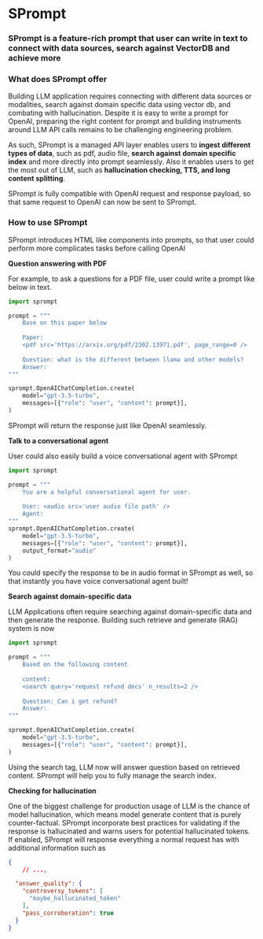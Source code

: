 # SPrompt

### SPrompt is a feature-rich prompt that user can write in text to connect with data sources, search against VectorDB and achieve more

### What does SPrompt offer

Building LLM application requires connecting with different data sources or modalities, search against domain specific data using vector db, and combating with hallucination. Despite it is easy to write a prompt for OpenAI, preparing the right content for prompt and building instruments around LLM API calls remains to be challenging engineering problem.

As such, SPrompt is a managed API layer enables users to **ingest different types of data**, such as pdf, audio file, **search against domain specific index** and more directly into prompt seamlessly. Also it enables users to get the most out of LLM, such as **hallucination checking, TTS, and long content splitting**.

SPrompt is fully compatible with OpenAI request and response payload, so that same request to OpenAI can now be sent to SPrompt.

### How to use SPrompt

SPrompt introduces HTML like components into prompts, so that user could perform more complicates tasks before calling OpenAI

**Question answering with PDF**

For example, to ask a questions for a PDF file, user could write a prompt like below in text.

```python
import sprompt

prompt = """
	Base on this paper below
	
	Paper:
	<pdf src='https://arxiv.org/pdf/2302.13971.pdf', page_range=0 />
	
	Question: what is the different between llama and other models?
	Answer:
"""

sprompt.OpenAIChatCompletion.create(
    model="gpt-3.5-turbo", 
    messages=[{"role": "user", "content": prompt}],
)
```

SPrompt will return the response just like OpenAI seamlessly. 

**Talk to a conversational agent**

User could also easily build a voice conversational agent with SPrompt

```python
import sprompt

prompt = """
	You are a helpful conversational agent for user.
	
	User: <audio src='user audio file path' />
	Agent:
"""
sprompt.OpenAIChatCompletion.create(
    model="gpt-3.5-turbo", 
    messages=[{"role": "user", "content": prompt}],
    output_format="audio"
)
```

You could specify the response to be in audio format in SPrompt as well, so that instantly you have voice conversational agent built!

**Search against domain-specific data**

LLM Applications often require searching against domain-specific data and then generate the response. Building such retrieve and generate (RAG) system is now 

```python
import sprompt

prompt = """
	Based on the following content
	
	content:
	<search query='request refund docs' n_results=2 />
	
	Question: Can i get refund?
	Answer:
"""

sprompt.OpenAIChatCompletion.create(
    model="gpt-3.5-turbo", 
    messages=[{"role": "user", "content": prompt}],
)
```

Using the search tag, LLM now will answer question based on retrieved content. SPrompt will help you to fully manage the search index.

**Checking for hallucination**

One of the biggest challenge for production usage of LLM is the chance of model hallucination, which means model generate content that is purely counter-factual. SPrompt incorporate best practices for validating if the response is hallucinated and warns users for potential hallucinated tokens. If enabled, SPrompt will response everything a normal request has with additional information such as 

```json
{
	// ...,

  "answer_quality": {
    "controversy_tokens": [
      "maybe_hallucinated_token"
    ],
    "pass_corroboration": true
  }
}
```
